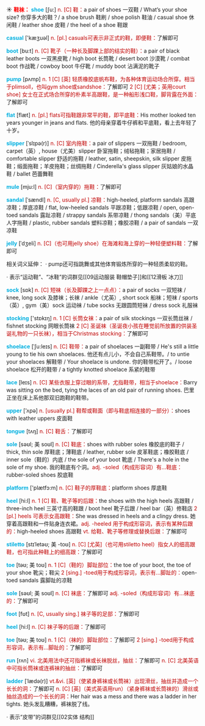 ☀ <font color="red">**鞋袜：**</font>
<font color="sky blue">**shoe**</font> [ʃu:] 
<font color="#c00000">n. [C] 鞋：</font>a pair of shoes 一双鞋 / What’s your shoe size? 你穿多大的鞋？/ a shoe brush 鞋刷 / shoe polish 鞋油 / casual shoe 休闲鞋 / leather shoe 皮鞋 / the heel of a shoe 鞋跟

<font color="sky blue">**casual**</font> ['kæӡuəl] 
<font color="#c00000">n. [pl.] casuals可表示非正式的鞋，即便鞋：</font>了解即可

<font color="sky blue">**boot**</font> [bu:t] 
<font color="#c00000">n. [C] 靴子（一种长及脚踝上部的结实的鞋）：</font>a pair of black leather boots 一双黑皮靴 / high boot 长筒靴 / desert boot 沙漠靴 / combat boot 作战靴 / cowboy boot 牛仔靴 / muddy boot 沾满泥的靴子 

<font color="sky blue">**pump**</font> [pʌmp] 
<font color="#c00000">n. 1 [C] [英] 轻质橡胶底帆布鞋，为各种体育运动场合所穿。相当于plimsoll，也叫gym shoe或sandshoe：</font>了解即可 <font color="#c00000">2 [C] [尤美；英用court shoe] 女士在正式场合所穿的朴素半高跟鞋，是一种船形浅口鞋，脚背露在外面：</font>了解即可

<font color="sky blue">**flat**</font> [flæt] 
<font color="#c00000">n. [pl.] flats可指鞋跟非常平的鞋，即平底鞋：</font>His mother looked ten years younger in jeans and flats. 他的母亲穿着牛仔裤和平底鞋，看上去年轻了十岁。
           
<font color="sky blue">**slipper**</font> [ˈslɪpə(r)]
<font color="#c00000">n. [C] 室内拖鞋：</font>a pair of slippers 一双拖鞋 / bedroom, carpet（英）, house（尤美）slipper 卧室拖鞋；绒毡拖鞋；家居拖鞋 / comfortable slipper 舒适的拖鞋 / leather, satin, sheepskin, silk slipper 皮拖鞋；缎面拖鞋；羊皮拖鞋；丝绸拖鞋 / Cinderella's glass slipper 灰姑娘的水晶鞋 / ballet 芭蕾舞鞋
           
<font color="sky blue">**mule**</font> [mju:l]
<font color="#c00000">n. [C]（室内穿的）拖鞋：</font>了解即可

<font color="sky blue">**sandal**</font> [ˈsændl]
<font color="#c00000">n. [C, usually pl.] 凉鞋：</font>high-heeled, platform sandals 高跟凉鞋；厚底凉鞋 / flat, low-heeled sandals 平跟凉鞋；低跟凉鞋 / open, open-toed sandals 露趾凉鞋 / strappy sandals 系带凉鞋 / thong sandals（美）平底人字拖鞋 / plastic, rubber sandals 塑料凉鞋；橡胶凉鞋 / a pair of sandals 一双凉鞋
        
<font color="sky blue">**jelly**</font> [ˈdʒeli]
<font color="#c00000">n. [C]（也可用jelly shoe）在海滩和海上穿的一种轻便塑料鞋：</font>了解即可
 
相关词义延伸：
· pump还可指跳舞或其他体育锻炼所穿的一种轻质柔软的鞋。

· 表示“运动鞋”、“冰鞋”的词群见[[09运动服装 鞋帽垫子]]和[[12滑板 冰刀]]

<font color="sky blue">**sock**</font> [sɒk] 
<font color="#c00000">n. [C] 短袜（长及脚踝之上一点点）：</font>a pair of socks 一双短袜 / knee, long sock 及膝袜；长袜 / ankle（尤英）, short sock 船袜；短袜 / sports（英）, gym（美）sock 运动袜 / tube socks 无跟圆筒短袜 / dress sock 礼服袜

<font color="sky blue">**stocking**</font> ['stɒkɪŋ] 
<font color="#c00000">n. 1 [C] 长筒女袜：</font>a pair of silk stockings 一双长筒丝袜 / fishnet stocking 网眼长筒袜 <font color="#c00000">2 [C] 圣诞袜（圣诞夜小孩在睡觉前所放置的供装圣诞礼物的一只长袜），相当于Christmas stocking：</font>了解即可
           
<font color="sky blue">**shoelace**</font> [ˈʃu:leɪs]
<font color="#c00000">n. [C] 鞋带：</font>a pair of shoelaces 一副鞋带 / He's still a little young to tie his own shoelaces. 他还有点儿小，不会自己系鞋带。/ to untie your shoelaces 解鞋带 / Your shoelace is undone. 你的鞋带松开了。/ loose shoelace 松开的鞋带 / a tightly knotted shoelace 系紧的鞋带
           
<font color="sky blue">**lace**</font> [leɪs]
<font color="#c00000">n. [C] 某些衣服上穿过眼的系带，尤指鞋带，相当于shoelace：</font>Barry was sitting on the bed, tying the laces of an old pair of running shoes. 巴里正坐在床上系他那双旧跑鞋的鞋带。

<font color="sky blue">**upper**</font> ['ʌpə] 
<font color="#c00000">n. [usually pl.] 鞋帮或鞋面（即与鞋底相连接的一部分）：</font>shoes with leather uppers 皮面鞋

<font color="sky blue">**tongue**</font> [tʌŋ] 
<font color="#c00000">n. [C] 鞋舌：</font>了解即可
           
<font color="sky blue">**sole**</font> [səʊl; 美 soʊl]
<font color="#c00000">n. [C] 鞋底：</font>shoes with rubber soles 橡胶底的鞋子 / thick, thin sole 厚鞋底；薄鞋底 / leather, rubber sole 皮革鞋底；橡胶鞋底 / inner sole（鞋的）内底 / the sole of your boot 靴底 / There's a hole in the sole of my shoe. 我的鞋底有个洞。<font color="#c00000">adj. -soled（构成形容词）有…鞋底：</font>rubber-soled shoes 胶底鞋

<font color="sky blue">**platform**</font> ['plætfɔ:m] 
<font color="#c00000">n. [C] 鞋子的厚鞋底：</font>platform shoes 厚底鞋

<font color="sky blue">**heel**</font> [hi:l] 
<font color="#c00000">n. 1 [C] 鞋、靴子等的后跟：</font>the shoes with the high heels 高跟鞋 / three-inch heel 三英寸高的鞋跟 / boot heel 靴子后跟 / heel bar（英）修鞋店 <font color="#c00000">2 [pl.] heels 可表示女高跟鞋：</font>She was dressed in heels and a clingy dress. 她穿着高跟鞋和一件贴身连衣裙。<font color="#c00000">adj. -heeled 用于构成形容词，表示有某种后跟的：</font>high-heeled shoes 高跟鞋 <font color="#c00000">vt. 给鞋、靴子等修理或替换后跟：</font>了解即可
           
<font color="sky blue">**stiletto**</font> [stɪˈletəʊ; 美 -toʊ]
<font color="#c00000">n. [C] [尤英]（也可用stiletto heel）指女人的细高跟鞋，也可指此种鞋上的细高跟：</font>了解即可
           
<font color="sky blue">**toe**</font> [təʊ; 美 toʊ]
<font color="#c00000">n. 1 [C]（鞋的）脚趾部位：</font>the toe of your boot, the toe of your shoe 靴尖；鞋尖 <font color="#c00000">2 [sing.] -toed用于构成形容词，表示有…脚趾的：</font>open-toed sandals 露脚趾的凉鞋
           
<font color="sky blue">**sole**</font> [səʊl; 美 soʊl]
<font color="#c00000">n. [C] 袜底：</font>了解即可 <font color="#c00000">adj. -soled（构成形容词）有…袜底的：</font>了解即可

<font color="sky blue">**foot**</font> [fʊt] 
<font color="#c00000">n. [C, usually sing.] 袜子等的足部：</font>了解即可

<font color="sky blue">**heel**</font> [hi:l] 
<font color="#c00000">n. [C] 袜子等的后跟：</font>了解即可
           
<font color="sky blue">**toe**</font> [təʊ; 美 toʊ]
<font color="#c00000">n. 1 [C]（袜的）脚趾部位：</font>了解即可 <font color="#c00000">2 [sing.] -toed用于构成形容词，表示有…脚趾的：</font>了解即可

<font color="sky blue">**run**</font> [rʌn] 
<font color="#c00000">vi. 北美用法中还可指裤袜或长袜脱丝，抽丝：</font>了解即可 <font color="#c00000">n. [C] 北美英语中可指长筒袜或连裤袜的抽丝：</font>了解即可
           
<font color="sky blue">**ladder**</font> [ˈlædə(r)]
<font color="#c00000">vt.&vi. [英]（使紧身裤袜或长筒袜）出现滑丝，抽丝并造成一个长长的洞：</font>了解即可 <font color="#c00000">n. [C] [英]（美式英语用run）（紧身裤袜或长筒袜的）滑丝或抽丝造成的一个长长的洞：</font>Her hair was a mess and there was a ladder in her tights. 她头发乱糟糟，裤袜脱了线。

· 表示“皮带”的词群见[[02实体 结构]]
